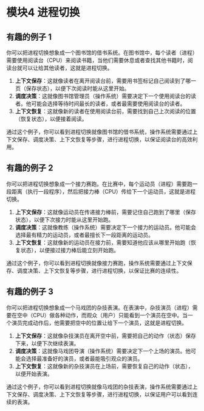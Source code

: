 # 模块4 进程切换

## 有趣的例子 1

你可以把进程切换想象成一个图书馆的借书系统。在图书馆中，每个读者（进程）需要使用阅读台（CPU）来阅读书籍，当他们需要休息或者查找其他书籍时，阅读台就可以让给其他读者，这就是进程切换。

1. **上下文保存**：这就像读者在离开阅读台前，需要用书签标记自己阅读到了哪一页（保存状态），以便下次阅读时能从这里开始。
2. **调度决策**：这就像图书馆管理员（操作系统）需要决定下一个使用阅读台的读者。他可能会选择等待时间最长的读者，或者最需要使用阅读台的读者。
3. **上下文恢复**：这就像新的读者在使用阅读台前，需要找到自己上次阅读的位置（恢复状态），以便接着阅读。

通过这个例子，你可以看到进程切换就像图书馆的借书系统，操作系统需要通过上下文保存、调度决策、上下文恢复等步骤，进行进程切换，以保证阅读台的高效利用。



## 有趣的例子 2

你可以把进程切换想象成一个接力赛跑。在比赛中，每个运动员（进程）需要跑一段距离（执行一段程序），然后把接力棒（CPU）传给下一个运动员，这就是进程切换。

1. **上下文保存**：这就像运动员在传递接力棒前，需要记住自己跑到了哪里（保存状态），以便下次接力时能从这里开始跑。
2. **调度决策**：这就像教练（操作系统）需要决定下一个接力的运动员。他可能会选择最有精力的运动员，或者最擅长下一段距离的运动员。
3. **上下文恢复**：这就像新的运动员在接力前，需要知道他应该从哪里开始跑（恢复状态），以便接过接力棒后能立刻开始跑。

通过这个例子，你可以看到进程切换就像接力赛跑，操作系统需要通过上下文保存、调度决策、上下文恢复等步骤，进行进程切换，以保证比赛的连续性。



## 有趣的例子 3

你可以把进程切换想象成一个马戏团的杂技表演。在表演中，杂技演员（进程）需要在空中（CPU）做各种动作，而观众（用户）只能看到一个演员在空中。当一个演员完成动作后，他需要把空中的位置让给下一个演员，这就是进程切换。

1. **上下文保存**：这就像杂技演员在离开空中前，需要把自己的动作（状态）保存下来，以便下次继续表演。
2. **调度决策**：这就像马戏团导演（操作系统）需要决定下一个上场的演员。他可能会选择最准备好的演员，或者最能吸引观众的演员。
3. **上下文恢复**：这就像新的杂技演员在上场前，需要恢复自己的动作（状态），以便开始表演。

通过这个例子，你可以看到进程切换就像马戏团的杂技表演，操作系统需要通过上下文保存、调度决策、上下文恢复等步骤，进行进程切换，以保证用户可以看到连续的表演。







